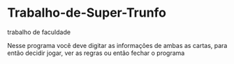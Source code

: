 # Trabalho-de-Super-Trunfo
trabalho de faculdade

Nesse programa você deve digitar as informações de ambas as cartas, para então decidir jogar, ver as regras ou então fechar o programa
